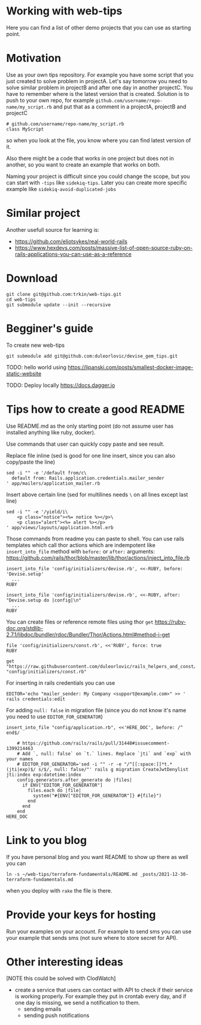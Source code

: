 # Working with web-tips

Here you can find a list of other demo projects that you can use as starting
point.

# Motivation

Use as your own tips repository. For example you have some script that you just
created to solve problem in projectA. Let's say tomorrow you need to solve
similar problem in projectB and after one day in another projectC. You have to
remember where is the latest version that is created.
Solution is to push to your own repo, for example
`github.com/username/repo-name/my_script.rb` and put that as a comment in a
projectA, projectB and projectC
```
# github.com/username/repo-name/my_script.rb
class MyScript
```
so when you look at the file, you know where you can find latest version of it.

Also there might be a code that works in one project but does not in another, so
you want to create an example that works on both.

Naming your project is difficult since you could change the scope, but you can
start with `-tips` like `sidekiq-tips`. Later you can create more specific
example like `sidekiq-avoid-duplicated-jobs`

# Similar project

Another usefull source for learning is:

* https://github.com/eliotsykes/real-world-rails
* https://www.hexdevs.com/posts/massive-list-of-open-source-ruby-on-rails-applications-you-can-use-as-a-reference

# Download

```
git clone git@github.com:trkin/web-tips.git
cd web-tips
git submodule update --init --recursive

```

# Begginer's guide

To create new web-tips

```
git submodule add git@github.com:duleorlovic/devise_gem_tips.git
```

TODO: hello world using
https://lipanski.com/posts/smallest-docker-image-static-website

TODO: Deploy locally https://docs.dagger.io

# Tips how to create a good README

Use README.md as the only starting point (do not assume user has installed
anything like ruby, docker).

Use commands that user can quickly copy paste and see result.

Replace file inline (sed is good for one line insert, since you can also
copy/paste the line)

```
sed -i "" -e '/default from/c\
  default from: Rails.application.credentials.mailer_sender
' app/mailers/application_mailer.rb
```

Insert above certain line (sed for multilines needs `\` on all lines except last
line)
```
sed -i "" -e '/yield/i\
    <p class="notice"><%= notice %></p>\
    <p class="alert"><%= alert %></p>
' app/views/layouts/application.html.erb
```
Those commands from readme you can paste to shell.
You can use rails templates which call thor actions which are indempotent like
`insert_into_file` method with `before:` or `after:` arguments:
https://github.com/rails/thor/blob/master/lib/thor/actions/inject_into_file.rb

```
insert_into_file 'config/initializers/devise.rb', <<-RUBY, before: 'Devise.setup'
  ...
RUBY

insert_into_file 'config/initializers/devise.rb', <<-RUBY, after: "Devise.setup do |config|\n"
  ...
RUBY
```
You can create files or reference remote files using thor `get`
https://ruby-doc.org/stdlib-2.7.1/libdoc/bundler/rdoc/Bundler/Thor/Actions.html#method-i-get
```
file 'config/initializers/const.rb', <<'RUBY', force: true
RUBY

get "https://raw.githubusercontent.com/duleorlovic/rails_helpers_and_const/main/config/initializers/const.rb", "config/initializers/const.rb"
```

For inserting in rails credentials you can use
```
EDITOR='echo "mailer_sender: My Company <support@example.com>" >> ' rails credentials:edit
```

For adding `null: false` in migration file (since you do not know it's name you
need to use `EDITOR_FOR_GENERATOR`)

```
insert_into_file "config/application.rb", <<'HERE_DOC', before: /^  end$/

    # https://github.com/rails/rails/pull/31448#issuecomment-1399214463
    # Add `, null: false` on `t.` lines. Replace `jti` and `exp` with your names
    # EDITOR_FOR_GENERATOR='sed -i "" -r -e "/^[[:space:]]*t.*(jti|exp)$/ s/$/, null: false/"' rails g migration CreateJwtDenylist jti:index exp:datetime:index
    config.generators.after_generate do |files|
      if ENV["EDITOR_FOR_GENERATOR"]
        files.each do |file|
          system("#{ENV["EDITOR_FOR_GENERATOR"]} #{file}")
        end
      end
    end
HERE_DOC
```

# Link to you blog

If you have personal blog and you want README to show up there as well you can
```
ln -s ~/web-tips/terraform-fundamentals/README.md _posts/2021-12-30-terraform-fundamentals.md
```
when you deploy with `rake` the file is there.

# Provide your keys for hosting

Run your examples on your account.
For example to send sms you can use your example that sends sms (not sure where
to store secret for API).

# Other interesting ideas

[NOTE this could be solved with ClodWatch]
* create a service that users can contact with API to check if their service is
  working properly. For example they put in crontab every day, and if one day is
  missing, we send a notification to them.
  * sending emails
  * sending push notifications
